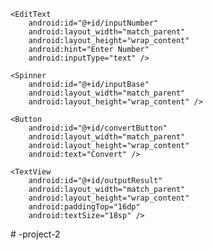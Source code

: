 <?xml version="1.0" encoding="utf-8"?>
<LinearLayout xmlns:android="http://schemas.android.com/apk/res/android"
    android:layout_width="match_parent"
    android:layout_height="match_parent"
    android:orientation="horizontal"
    android:padding="16dp">

    <EditText
        android:id="@+id/inputNumber"
        android:layout_width="match_parent"
        android:layout_height="wrap_content"
        android:hint="Enter Number"
        android:inputType="text" />

    <Spinner
        android:id="@+id/inputBase"
        android:layout_width="match_parent"
        android:layout_height="wrap_content" />

    <Button
        android:id="@+id/convertButton"
        android:layout_width="match_parent"
        android:layout_height="wrap_content"
        android:text="Convert" />

    <TextView
        android:id="@+id/outputResult"
        android:layout_width="match_parent"
        android:layout_height="wrap_content"
        android:paddingTop="16dp"
        android:textSize="18sp" />
</LinearLayout># -project-2
